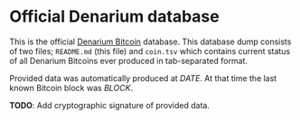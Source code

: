 <!-- -*- mode: markdown; coding: utf-8 -*- -->
# Official Denarium database

This is the official [Denarium Bitcoin](https://denarium.com)
database. This database dump consists of two files; `README.md`
(this file) and `coin.tsv` which contains current status of all
Denarium Bitcoins ever produced in tab-separated format.

Provided data was automatically produced at *DATE*.
At that time the last known Bitcoin block was
*BLOCK*.

**TODO**: Add cryptographic signature of provided data.
